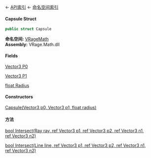 ← [API索引](Api-Index) ← [命名空间索引](Namespace-Index)

#### Capsule Struct

```csharp
public struct Capsule
```

**命名空间:** [VRageMath](VRageMath)  
**Assembly:** VRage.Math.dll

#### Fields

[Vector3 P0](VRageMath.Capsule.P0)

> 

[Vector3 P1](VRageMath.Capsule.P1)

> 

[float Radius](VRageMath.Capsule.Radius)

> 

#### Constructors

[Capsule(Vector3 p0, Vector3 p1, float radius)](VRageMath.Capsule..ctor)

> 

#### 方法

[bool Intersect(Ray ray, ref Vector3 p1, ref Vector3 p2, ref Vector3 n1, ref Vector3 n2)](VRageMath.Capsule.Intersect)

> 

[bool Intersect(Line line, ref Vector3 p1, ref Vector3 p2, ref Vector3 n1, ref Vector3 n2)](VRageMath.Capsule.Intersect)

> 

